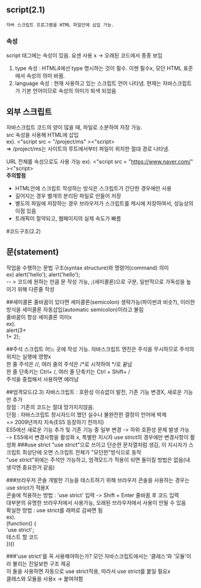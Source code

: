 ## script(2.1)
    자바 스크립트 프로그램을 HTML 파일안에 삽입 가능.
### 속성
script 태그에는 속성이 있음. 요샌 사용 x -> 오래된 코드에서 종종 보임
1. type 속성 : HTML4에선 type 명시하는 것이 필수. 이젠 필수x, 모던 HTML 표준에서 속성의 의미 바뀜.
2. language 속성 : 현재 사용하고 있는 스크립트 언어 나타냄. 현재는 자바스크립트가 기본 언어이므로 
속성의 의미가 퇴색 되었음

## 외부 스크립트
자바스크립트 코드의 양이 많을 때, 파일로 소분하여 저장 가능.<br/>
src 속성을 사용해 HTML에 삽입<br>
ex). <"script src = "/project/ms" ><"script> <br>
=> /project/ms는 사이트의 루트에서부터 파일이 위치한 절대 경로 나타냄.<br>

URL 전체를 속성으로도 사용 가능
ex). <"script src = "https://www.naver.com/" ><"script> <br>
<strong>주의할점</strong> <br/>
- HTML안에 스크립트 작성하는 방식은 스크립트가 간단한 경우에만 사용  
- 길어지는 경우 별개의 분리된 파일로 만들어 저장
- 별도의 파일에 저장하는 경우 브라우저가 스크립트를 캐시에 저장하여서, 성능상의 이점 있음
- 트래픽이 절약되고, 웹페이지의 실제 속도가 빠름

#코드구조(2.2) 
## 문(statement)
작업을 수행하는 문법 구조(syntax structure)와 명령어(command) 의미  
ex) alert('hello'); alert('hello');  
-- > 코드에 원하는 만큼 문 작성 가능, ;(세미콜론)으로 구분, 일반적으로 가독성을 높이기 위해 다른줄 작성

##세미콜론
줄바꿈이 있다면 세미콜론(semicolon) 생략가능(파이썬과 비슷?), 이러한 방식을 세미콜론 자동삽입(automatic semicolon)이라고 불림  
줄바꿈이 항상 세미콜론 의미x  
ex).  
alert(3+  
1+ 2);  

##주석
스크립트 어느 곳에 작성 가능. 자바스크립트 엔진은 주석을 무시하므로 주석의 위치는 실행에 영향x  
한 줄 주석은 //, 여러 줄의 주석은 /*로 시작하여 */로 끝남  
한 줄 단축키는 Ctrl+ /, 여러 줄 단축키는 Ctrl + Shift+ /  
주석을 중첩해서 사용하면 에러남  

##엄격모드(2.3)
자바스크립트 : 호환성 이슈없이 발전, 기존 기능 변경X, 새로운 기능만 추가  
장점 : 기존의 코드는 절대 망가지지않음.  
단점 : 자바스크립트 창시자드이 했던 실수나 불완전한 결정이 언어에 박제  
=> 2009년까지 지속(ES5 등장하기 전까지)  
ES5에선 새로운 기능 추가 및 기존 기능 중 일부 변경 -> 하위 호환성 문제 발생 가능  
-> ES5에서 변경사항을 활성화 x, 특별한 지시자 use strict의 경우에만 변경사항이 활성화 
###use strict
"use strict"으로 쓰이고 단순한 문자열처럼 생김, 이 지시자가 스크립트 최상단에 오면 스크립트 전체가 "모던한"방식으로 동작  
"use strict"위에는 주석만 가능하고, 엄격모드가 적용이 되면 돌이킬 방법은 없음(내 생각엔 중요한거 같음)

###브라우저 콘솔
개발한 기능을 테스트하기 위해 브라우저 콘솔을 사용하는 경우는 use strict가 적용X  
콘솔에 적용하는 방법 : 'use strict' 입력 -> Shift + Enter 줄바꿈 후 코드 입력  
대부분의 유명한 브라우저에서 사용가능, 오래된 브라우저에서 사용이 안될 수 있음  
확실한 방법 : use strict를 래퍼로 감싸면 됨  
ex).  
(function() {  
'use strict';  
  테스트 할 코드  
})()

###'use strict'를 꼭 사용해야하는가?
모던 자바스크립트에서는 '클래스'와 '모듈'이라 불리는 진일보한 구조 제공  
이 둘을 사용하면 자동으로 use strict적용, 따라서 use strict를 붙일 필요x  
클래스와 모듈을 사용x -> 붙여야함






